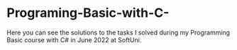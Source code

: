 # Programing-Basic-with-C-
Here you can see the solutions to the tasks I solved during my Programming Basic course with C# in June 2022 at SoftUni.
